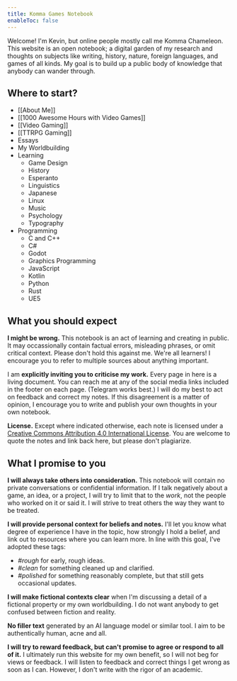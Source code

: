 ```yaml
---
title: Komma Games Notebook
enableToc: false
---
```


Welcome! I'm Kevin, but online people mostly call me Komma Chameleon. This website is an open notebook; a digital garden of my research and thoughts on subjects like writing, history, nature, foreign languages, and games of all kinds. My goal is to build up a public body of knowledge that anybody can wander through.

## Where to start?

- [[About Me]]
- [[1000 Awesome Hours with Video Games]]
- [[Video Gaming]]
- [[TTRPG Gaming]]
- Essays
- My Worldbuilding
- Learning
    - Game Design
    - History
    - Esperanto
    - Linguistics
    - Japanese
    - Linux
    - Music
    - Psychology
    - Typography
- Programming
    - C and C++
    - C#
    - Godot
    - Graphics Programming
    - JavaScript
    - Kotlin
    - Python
    - Rust
    - UE5

## What you should expect

**I might be wrong.** This notebook is an act of learning and creating in public. It may occassionally contain factual errors, misleading phrases, or omit critical context. Please don't hold this against me. We're all learners! I encourage you to refer to multiple sources about anything important.

I am **explicitly inviting you to criticise my work.** Every page in here is a living document. You can reach me at any of the social media links included in the footer on each page. (Telegram works best.) I will do my best to act on feedback and correct my notes. If this disagreement is a matter of opinion, I encourage you to write and publish your own thoughts in your own notebook.

**License.** Except where indicated otherwise, each note is licensed under a [Creative Commons Attribution 4.0 International License](https://creativecommons.org/licenses/by/4.0/). You are welcome to quote the notes and link back here, but please don't plagiarize.

## What I promise to you

**I will always take others into consideration.** This notebook will contain no private conversations or confidential information. If I talk negatively about a game, an idea, or a project, I will try to limit that to the *work*, not the people who worked on it or said it. I will strive to treat others the way they want to be treated.

**I will provide personal context for beliefs and notes.** I'll let you know what degree of experience I have in the topic, how strongly I hold a belief, and link out to resources where you can learn more. In line with this goal, I've adopted these tags:

- *#rough* for early, rough ideas.
- *#clean* for something cleaned up and clarified.
- *#polished* for something reasonably complete, but that still gets occasional updates.

**I will make fictional contexts clear** when I'm discussing a detail of a fictional property or my own worldbuilding. I do not want anybody to get confused between fiction and reality.

**No filler text** generated by an AI language model or similar tool. I aim to be authentically human, acne and all.

**I will try to reward feedback, but can't promise to agree or respond to all of it.** I ultimately run this website for my own benefit, so I will not beg for views or feedback. I will listen to feedback and correct things I get wrong as soon as I can. However, I don't write with the rigor of an academic.